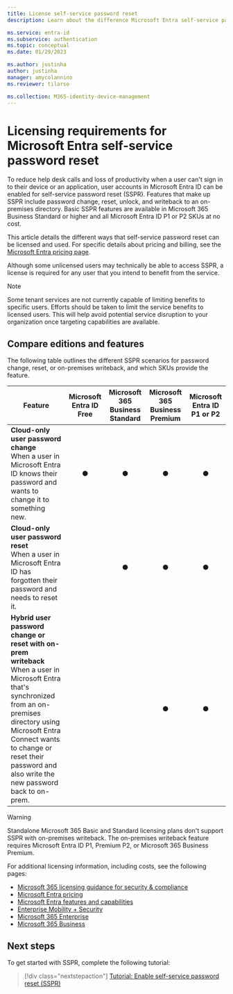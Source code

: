 ```yaml
---
title: License self-service password reset
description: Learn about the difference Microsoft Entra self-service password reset licensing requirements

ms.service: entra-id
ms.subservice: authentication
ms.topic: conceptual
ms.date: 01/29/2023

ms.author: justinha
author: justinha
manager: amycolannino
ms.reviewer: tilarso

ms.collection: M365-identity-device-management
---
```

# Licensing requirements for Microsoft Entra self-service password reset

To reduce help desk calls and loss of productivity when a user can't sign in to their device or an application, user accounts in Microsoft Entra ID can be enabled for self-service password reset (SSPR). Features that make up SSPR include password change, reset, unlock, and writeback to an on-premises directory. Basic SSPR features are available in Microsoft 365 Business Standard or higher and all Microsoft Entra ID P1 or P2 SKUs at no cost.

This article details the different ways that self-service password reset can be licensed and used. For specific details about pricing and billing, see the [Microsoft Entra pricing page](https://www.microsoft.com/security/business/identity-access-management/azure-ad-pricing).

Although some unlicensed users may technically be able to access SSPR, a license is required for any user that you intend to benefit from the service.

> [!NOTE] 
> Some tenant services are not currently capable of limiting benefits to specific users. Efforts should be taken to limit the service benefits to licensed users. This will help avoid potential service disruption to your organization once targeting capabilities are available.

## Compare editions and features

The following table outlines the different SSPR scenarios for password change, reset, or on-premises writeback, and which SKUs provide the feature.

| Feature | Microsoft Entra ID Free | Microsoft 365 Business Standard | Microsoft 365 Business Premium | Microsoft Entra ID P1 or P2 |
| --- |:---:|:---:|:---:|:---:|
| **Cloud-only user password change**<br />When a user in Microsoft Entra ID knows their password and wants to change it to something new. | ● | ● | ● | ● |
| **Cloud-only user password reset**<br />When a user in Microsoft Entra ID has forgotten their password and needs to reset it. | | ● | ● | ● |
| **Hybrid user password change or reset with on-prem writeback**<br />When a user in Microsoft Entra that's synchronized from an on-premises directory using Microsoft Entra Connect wants to change or reset their password and also write the new password back to on-prem. | | | ● | ● |

> [!WARNING]
> Standalone Microsoft 365 Basic and Standard licensing plans don't support SSPR with on-premises writeback. The on-premises writeback feature requires Microsoft Entra ID P1, Premium P2, or Microsoft 365 Business Premium. 

For additional licensing information, including costs, see the following pages:


* [Microsoft 365 licensing guidance for security & compliance](/office365/servicedescriptions/microsoft-365-service-descriptions/microsoft-365-tenantlevel-services-licensing-guidance/microsoft-365-security-compliance-licensing-guidance)
* [Microsoft Entra pricing](https://www.microsoft.com/security/business/identity-access-management/azure-ad-pricing)
* [Microsoft Entra features and capabilities](https://www.microsoft.com/cloud-platform/azure-active-directory-features)
* [Enterprise Mobility + Security](https://www.microsoft.com/cloud-platform/enterprise-mobility-security)
* [Microsoft 365 Enterprise](https://www.microsoft.com/microsoft-365/enterprise)
* [Microsoft 365 Business](/office365/servicedescriptions/office-365-service-descriptions-technet-library)

## Next steps

To get started with SSPR, complete the following tutorial:

> [!div class="nextstepaction"]
> [Tutorial: Enable self-service password reset (SSPR)](tutorial-enable-sspr.md)
